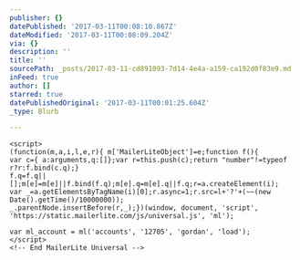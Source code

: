```yaml
---
publisher: {}
datePublished: '2017-03-11T00:08:10.867Z'
dateModified: '2017-03-11T00:08:09.204Z'
via: {}
description: ''
title: ''
sourcePath: _posts/2017-03-11-cd891093-7d14-4e4a-a159-ca192d0f83e9.md
inFeed: true
author: []
starred: true
datePublishedOriginal: '2017-03-11T00:01:25.604Z'
_type: Blurb

---
```

<!-- MailerLite Universal -->
    <script>
    (function(m,a,i,l,e,r){ m['MailerLiteObject']=e;function f(){ 
    var c={ a:arguments,q:[]};var r=this.push(c);return "number"!=typeof r?r:f.bind(c.q);}
    f.q=f.q||[];m[e]=m[e]||f.bind(f.q);m[e].q=m[e].q||f.q;r=a.createElement(i);
    var _=a.getElementsByTagName(i)[0];r.async=1;r.src=l+'?'+(~~(new Date().getTime()/10000000));
    _.parentNode.insertBefore(r,_);})(window, document, 'script', 'https://static.mailerlite.com/js/universal.js', 'ml');
    
    var ml_account = ml('accounts', '12705', 'gordan', 'load');
    </script>
    <!-- End MailerLite Universal -->